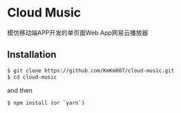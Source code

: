 # Cloud Music

模仿移动端APP开发的单页面Web App网易云播放器

## Installation

```bash
$ git clone https://github.com/KmKm007/cloud-music.git
$ cd cloud-music
```
and then

```bash
$ npm install (or `yarn`)
```
